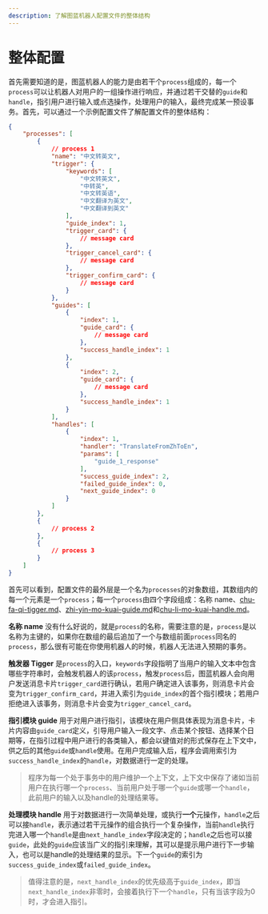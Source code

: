 ```yaml
---
description: 了解图蓝机器人配置文件的整体结构
---
```


# 整体配置

首先需要知道的是，图蓝机器人的能力是由若干个`process`组成的，每一个`process`可以让机器人对用户的一组操作进行响应，并通过若干交替的`guide`和`handle`，指引用户进行输入或点选操作，处理用户的输入，最终完成某一预设事务。首先，可以通过一个示例配置文件了解配置文件的整体结构：

```json
{
    "processes": [
        {
            // process 1
            "name": "中文转英文",
            "trigger": {
                "keywords": [
                    "中文转英文",
                    "中转英",
                    "中文转英语",
                    "中文翻译为英文",
                    "中文翻译到英文"
                ],
                "guide_index": 1,
                "trigger_card": {
                    // message card
                },
                "trigger_cancel_card": {
                    // message card
                },
                "trigger_confirm_card": {
                    // message card
                }
            },
            "guides": [
                {
                    "index": 1,
                    "guide_card": {
                        // message card
                    },
                    "success_handle_index": 1
                },
                {
                    "index": 2,
                    "guide_card": {
                        // message card
                    },
                    "success_handle_index": 1
                }
            ],
            "handles": [
                {
                    "index": 1,
                    "handler": "TranslateFromZhToEn",
                    "params": [
                        "guide_1_response"
                    ],
                    "success_guide_index": 2,
                    "failed_guide_index": 0,
                    "next_guide_index": 0
                }
            ]
        },
        {
            // process 2
        },
        {
            // process 3
        }
    ]
}
```

首先可以看到，配置文件的最外层是一个名为`processes`的对象数组，其数组内的每一个元素是一个`process`；每一个`process`由四个字段组成：名称 name、[chu-fa-qi-tigger.md](chu-fa-qi-tigger.md "mention")、[zhi-yin-mo-kuai-guide.md](zhi-yin-mo-kuai-guide.md "mention")和[chu-li-mo-kuai-handle.md](chu-li-mo-kuai-handle.md "mention")。

**名称 name** 没有什么好说的，就是`process`的名称，需要注意的是，`process`是以名称为主键的，如果你在数组的最后追加了一个与数组前面`process`同名的`process`，那么很有可能在你使用机器人的时候，机器人无法进入预期的事务。

**触发器 Tigger** 是`process`的入口，`keywords`字段指明了当用户的输入文本中包含哪些字符串时，会触发机器人的该`process`，触发`process`后，图蓝机器人会向用户发送消息卡片`trigger_card`进行确认，若用户确定进入该事务，则消息卡片会变为`trigger_confirm_card`，并进入索引为`guide_index`的首个指引模块；若用户拒绝进入该事务，则消息卡片会变为`trigger_cancel_card`。

**指引模块 guide** 用于对用户进行指引，该模块在用户侧具体表现为消息卡片，卡片内容由`guide_card`定义，引导用户输入一段文字、点击某个按钮、选择某个日期等，在指引过程中用户进行的各类输入，都会以键值对的形式保存在上下文中，供之后的其他`guide`或`handle`使用。在用户完成输入后，程序会调用索引为`success_handle_index`的`handle`，对数据进行一定的处理。

> 程序为每一个处于事务中的用户维护一个上下文，上下文中保存了诸如当前用户在执行哪一个`process`、当前用户处于哪一个`guide`或哪一个`handle`，此前用户的输入以及handle的处理结果等。

**处理模块 handle** 用于对数据进行一次简单处理，或执行**一个**元操作，`handle`之后可以接`handle`，表示通过若干元操作的组合执行一个复杂操作，当前`handle`执行完进入哪一个`handle`是由`next_handle_index`字段决定的；`handle`之后也可以接`guide`，此处的`guide`应该当广义的指引来理解，其可以是提示用户进行下一步输入，也可以是handle的处理结果的显示。下一个`guide`的索引为`success_guide_index`或`failed_guide_index`。

> 值得注意的是，`next_handle_index`的优先级高于`guide_index`，即当`next_handle_index`非零时，会接着执行下一个`handle`，只有当该字段为0时，才会进入指引。
